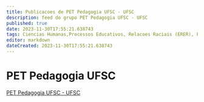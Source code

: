 ```yaml
---
title: Publicacoes de PET Pedagogia UFSC - UFSC
description: feed do grupo PET Pedagogia UFSC - UFSC
published: true
date: 2023-11-30T17:55:21.638743
tags: Ciencias Humanas,Processos Educativos, Relacoes Raciais (ERER), Praticas Educativas, EJA, Literatura Infantil e Juvenil
editor: markdown
dateCreated: 2023-11-30T17:55:21.638743
---
```


# PET Pedagogia UFSC
[PET Pedagogia UFSC - UFSC](/grupo/91PETPedagogiaUFSCUFSC.md)